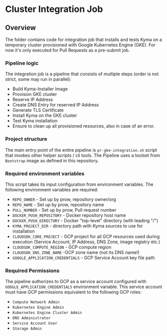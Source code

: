 # Cluster Integration Job

## Overview

The folder contains code for integration job that installs and tests Kyma on a temporary cluster provisioned with Google Kubernetes Engine (GKE).
For now it's only executed for Pull Requests as a pre-submit job.

### Pipeline logic

The integration job is a pipeline that consists of multiple steps (order is not strict, some may run in parallel):
- Build Kyma-Installer Image
- Provision GKE cluster
- Reserve IP Address
- Create DNS Entry for reserved IP Address
- Generate TLS Certificate
- Install Kyma on the GKE cluster
- Test Kyma installation
- Ensure to clean up all provisioned resources, also in case of an error.

### Project structure

The main entry point of the entire pipeline is `pr-gke-integration.sh` script that invokes other helper scripts / cli tools.
The Pipeline uses a toolset from `Bootstrap` image as defined in this repository.

### Required environment variables

This script takes its input configuration from environment variables.
The following environment variables are required:

- `REPO_OWNER` - Set up by prow, repository owner/org
- `REPO_NAME` - Set up by prow, repository name
- `PULL_NUMBER` - Set up by prow, Pull request number
- `DOCKER_PUSH_REPOSITORY` - Docker repository host name
- `DOCKER_PUSH_DIRECTORY` - Docker "top-level" directory (with leading "/")
- `KYMA_PROJECT_DIR` - directory path with Kyma sources to use for installation
- `CLOUDSDK_CORE_PROJECT` - GCP project for all GCP resources used during execution (Service Account, IP Address, DNS Zone, image registry etc.)
- `CLOUDSDK_COMPUTE_REGION` - GCP compute region
- `CLOUDSDK_DNS_ZONE_NAME` -GCP zone name (not its DNS name!)
- `GOOGLE_APPLICATION_CREDENTIALS` - GCP Service Account key file path

### Required Permissions

The pipeline authorizes to GCP as a service account configured with `GOOGLE_APPLICATION_CREDENTIALS` environment variable.
This service account must have GCP permissions equivalent to the following GCP roles:

- `Compute Network Admin`
- `Kubernetes Engine Admin`
- `Kubernetes Engine Cluster Admin`
- `DNS Administrator`
- `Service Account User`
- `Storage Admin`

